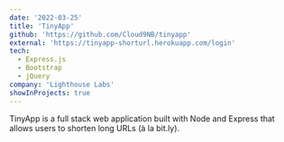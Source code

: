 ```yaml
---
date: '2022-03-25'
title: 'TinyApp'
github: 'https://github.com/Cloud9NB/tinyapp'
external: 'https://tinyapp-shorturl.herokuapp.com/login'
tech:
  - Express.js
  - Bootstrap
  - jQuery
company: 'Lighthouse Labs'
showInProjects: true
---
```


TinyApp is a full stack web application built with Node and Express that allows users to shorten long URLs (à la bit.ly).
